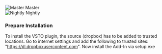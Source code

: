 ![Master](http://git.chemsorly.com/SPES/ModelVerifier-Base/badges/master/build.svg) Master  
![Nightly](http://git.chemsorly.com/SPES/ModelVerifier-Base/badges/nightly/build.svg) Nightly  

### Prepare Installation
To install the VSTO plugin, the source (dropbox) has to be added to trusted locations. Go to internet settings and add the following to trusted sites: "https://dl.dropboxusercontent.com". Now install the Add-In via setup.exe